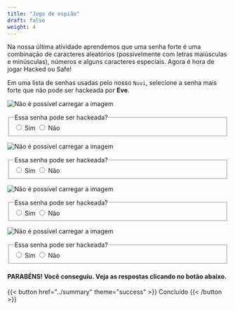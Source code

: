 ```yaml
---
title: "Jogo de espião"
draft: false
weight: 4
---
```


Na nossa última atividade aprendemos que uma senha forte é uma combinação de caracteres aleatórios (possivelmente com letras maiúsculas e minúsculas), números e alguns caracteres especiais. Agora é hora de jogar Hacked ou Safe!

Em uma lista de senhas usadas pelo nosso `Nuvi`, selecione a senha mais forte que não pode ser hackeada por **Eve**.

![Não é possível carregar a imagem](../img/pwd1.png?height=450px&classes=border,shadow)
<fieldset>  
  <legend>Essa senha pode ser hackeada?</legend>
  <input type="radio" id="notify-on1" name="notify1" value="on" >
  <label for="notify-on">Sim</label>
  <input type="radio" id="notify-off1" name="notify1" value="off">
  <label for="notify-off">Não</label>
</fieldset>

![Não é possível carregar a imagem](../img/pwd2.png?height=450px&classes=border,shadow)
<fieldset>  
  <legend>Essa senha pode ser hackeada?</legend>
  <input type="radio" id="notify-on2" name="notify2" value="on" >
  <label for="notify-on">Sim</label>
  <input type="radio" id="notify-off2" name="notify2" value="off">
  <label for="notify-off">Não</label>
</fieldset>

![Não é possível carregar a imagem](../img/pwd3.png?height=450px&classes=border,shadow)
<fieldset>  
  <legend>Essa senha pode ser hackeada?</legend>
  <input type="radio" id="notify-on3" name="notify3" value="on" >
  <label for="notify-on">Sim</label>
  <input type="radio" id="notify-off3" name="notify3" value="off">
  <label for="notify-off">Não</label>
</fieldset> 

![Não é possível carregar a imagem](../img/pwd4.png?height=450px&classes=border,shadow)
<fieldset>  
  <legend>Essa senha pode ser hackeada?</legend>
  <input type="radio" id="notify-on4" name="notify4" value="on" >
  <label for="notify-on">Sim</label>
  <input type="radio" id="notify-off4" name="notify4" value="off">
  <label for="notify-off">Não</label>
</fieldset>

#### PARABÉNS! Você conseguiu. Veja as respostas clicando no botão abaixo.

{{< button href="../summary" theme="success" >}} Concluído {{< /button >}}
